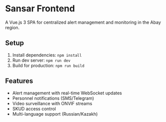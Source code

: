 # Sansar Frontend

A Vue.js 3 SPA for centralized alert management and monitoring in the Abay region.

## Setup
1. Install dependencies: `npm install`
2. Run dev server: `npm run dev`
3. Build for production: `npm run build`

## Features
- Alert management with real-time WebSocket updates
- Personnel notifications (SMS/Telegram)
- Video surveillance with ONVIF streams
- SKUD access control
- Multi-language support (Russian/Kazakh)